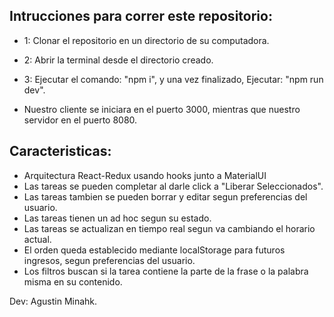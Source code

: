 ## Intrucciones para correr este repositorio:

- 1: Clonar el repositorio en un directorio de su computadora.
- 2: Abrir la terminal desde el directorio creado.
- 3: Ejecutar el comando: "npm i", y una vez finalizado, Ejecutar: "npm run dev".

- Nuestro cliente se iniciara en el puerto 3000, mientras que nuestro servidor en el puerto 8080.

## Caracteristicas:

- Arquitectura React-Redux usando hooks junto a MaterialUI
- Las tareas se pueden completar al darle click a "Liberar Seleccionados".
- Las tareas tambien se pueden borrar y editar segun preferencias del usuario.
- Las tareas tienen un ad hoc segun su estado.
- Las tareas se actualizan en tiempo real segun va cambiando el horario actual.
- El orden queda establecido mediante localStorage para futuros ingresos, segun preferencias del usuario.
- Los filtros buscan si la tarea contiene la parte de la frase o la palabra misma en su contenido.


Dev: Agustin Minahk.

